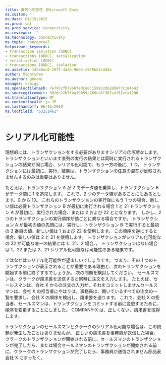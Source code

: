 ```yaml
---
title: 直列化可能性 |Microsoft Docs
ms.custom: ''
ms.date: 01/19/2017
ms.prod: sql
ms.prod_service: connectivity
ms.reviewer: ''
ms.technology: connectivity
ms.topic: conceptual
helpviewer_keywords:
- transaction isolation [ODBC]
- transactions [ODBC], serialization
- serialization [ODBC]
- transactions [ODBC], isolation
ms.assetid: 142e4ac0-2977-4a2b-96ae-c9e5bd2c448a
author: MightyPen
ms.author: genemi
manager: craigg
ms.openlocfilehash: 7e7972fb72607edca8c1599c2d028b073c184642
ms.sourcegitcommit: 3026c22b7fba19059a769ea5f367c4f51efaf286
ms.translationtype: MT
ms.contentlocale: ja-JP
ms.lasthandoff: 06/15/2019
ms.locfileid: "63251462"
---
```

# <a name="serializability"></a>シリアル化可能性
理想的には、トランザクションをする必要があります*シリアル化可能な*します。 トランザクションといいます直列の実行の結果とは同時に実行されるトランザクションの結果が同じ場合、シリアル化可能で、もう一方の後に、1 つ。 トランザクションには最初に、実行、結果は、トランザクションの任意の混在が反映されませんするのみは重要はありません。  
  
 たとえば、トランザクション A が 2 でデータ値を乗算し、トランザクション B がデータ値に 1 を追加します。 これで、2 つのデータ値があることにもあるとします。0 から 10。 これらのトランザクションの実行後にもう 1 つの場合、新しい値は必要トランザクション B が最初に実行される場合 1 と 21 トランザクション A が最初に、実行された場合、または 2 および 22 とになります。 しかし、2 つのトランザクションの実行順序が値ごとに異なる場合ですか。 トランザクション A が最初の値の先頭には、実行し、トランザクション B で実行すると最初の 2 番目の値、新しい値は 1 および 22 を使用します。 この順序を逆にすると場合、新しい値は 2 と 21 を使用します。 トランザクションがシリアル化可能なの 22 が可能な唯一の結果には 1、21、2 場合、。 トランザクションはない場合は 1、22 または 2、21 シリアル化可能なは可能性のある結果です。  
  
 ではなぜはシリアル化可能性が望ましいでしょうです。 つまり、その 1 つのトランザクションが表示されることが重要である理由と、次のトランザクションを開始する前に終了するでしょうか。 次の問題を検討してください。 セールスマンは、クラークが請求書を送信すると同時に注文を入力します。 たとえば、セールスマンは、会社 X からの注文の入力が、それをコミットしませんセールスマンは、会社 X の担当者にやはりは。事務員は、開いているすべての注文の一覧を要求し、会社 X の順序を検出し、請求書を送ります。 これで、会社 X の担当者、セールスマンは、トランザクションをコミットする前に変更するために、順序を変更することにしました。 COMPANY-X は、正しくない、請求書を取得します。  
  
 トランザクションのセールスマンとクラークのシリアル化可能な場合は、この問題が発生したことはありませんが。 正しいの請求書を事務員が送信した場合、クラークのトランザクションが開始される前に、セールスマンのトランザクションが完了したら、または場合セールスマンのトランザクションが開始される前に、クラークのトランザクションが完了したら、事務員が送信されません部品表会社 X にまったく。
